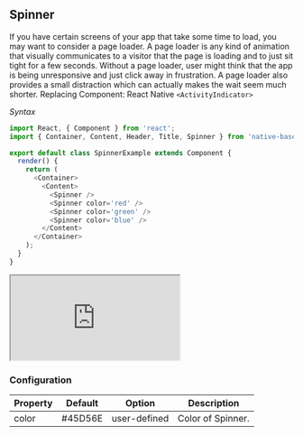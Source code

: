 Spinner
-------
If you have certain screens of your app that take some time to load, you may want to consider a page loader. A page loader is any kind of animation that visually communicates to a visitor that the page is loading and to just sit tight for a few seconds. Without a page loader, user might think that the app is being unresponsive and just click away in frustration. A page loader also provides a small distraction which can actually makes the wait seem much shorter.
Replacing Component: React Native `<ActivityIndicator>`

*Syntax*
```JavaScript
import React, { Component } from 'react';
import { Container, Content, Header, Title, Spinner } from 'native-base';

export default class SpinnerExample extends Component {
  render() {
    return (
      <Container>
        <Content>
          <Spinner />
          <Spinner color='red' />
          <Spinner color='green' />
          <Spinner color='blue' />
        </Content>
      </Container>
    );
  }
}
```

<div class="demo-phone">
  <iframe src="http://localhost:3000/#/app/26"></iframe>
</div>

### Configuration
|Property|Default|Option|Description|
|--------|-------|------|-----------|
|color|#45D56E|user-defined|Color of Spinner.|
